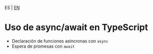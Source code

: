 <!-- MULTILANGUAJE MENU START -->
ES | [EN](https://lckpig.gitbook.io/practical-dev-handbook/typescript/async-javascript/async-await)
<!-- MULTILANGUAJE MENU END -->

# Uso de async/await en TypeScript

- Declaración de funciones asíncronas con `async`
- Espera de promesas con `await` 
